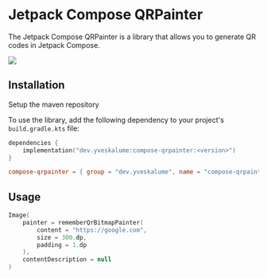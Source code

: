 # Jetpack Compose QRPainter

The Jetpack Compose QRPainter is a library that allows you to generate QR codes in Jetpack Compose.

[![](https://jitpack.io/v/yveskalume/compose-qrpainter.svg)](https://jitpack.io/#yveskalume/compose-qrpainter)

## Installation

Setup the maven repository

To use the library, add the following dependency to your project's `build.gradle.kts` file:

```kotlin
dependencies {
    implementation("dev.yveskalume:compose-qrpainter:<version>")
}
```

```toml
compose-qrpainter = { group = "dev.yveskalume", name = "compose-qrpainter", version = "<last-version>" }
```

## Usage

```kotlin
Image(
    painter = rememberQrBitmapPainter(
        content = "https://google.com",
        size = 300.dp,
        padding = 1.dp
    ),
    contentDescription = null
)
```
